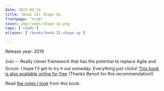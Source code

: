 ```yaml
---
date: 2023-03-14
title: (Book 22) Shape Up
frontpage: "true"
cover: img/reads/shape-up.png
tags: ['reads']
aliases: ['/books/book-22-shape-up']

---
```


Release year: 2019

👍👍 -- Really clever framework that has the potential to replace Agile and Scrum. I hope I'll get to try it out someday. Everything just clicks! [This book is also available online for free](https://basecamp.com/shapeup) (Thanks Benoit for this recommendation!)

Read [the notes I took](https://drive.google.com/file/d/1_PjivKLACLPtYi_sJ8c3t5IIhk6OOyK5/view?usp=drive_link) from this book.
